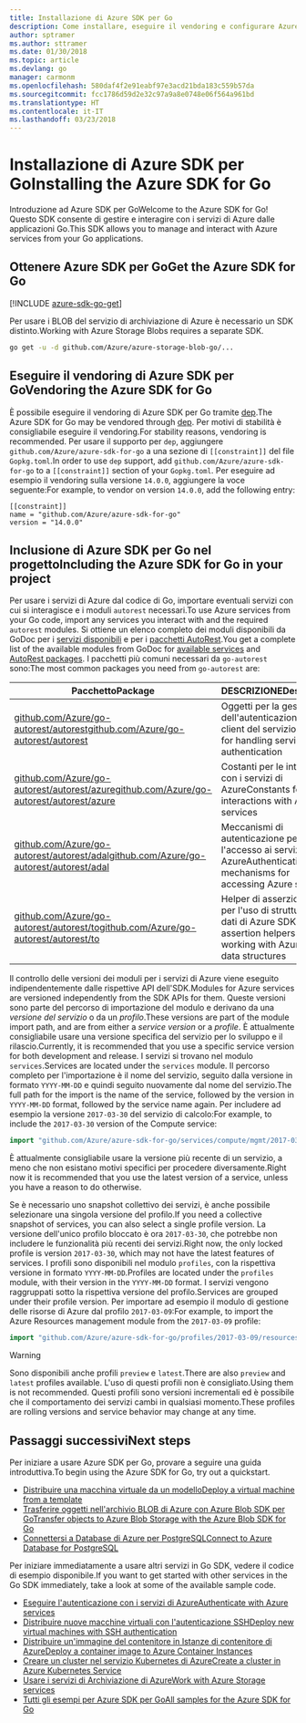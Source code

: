 ```yaml
---
title: Installazione di Azure SDK per Go
description: Come installare, eseguire il vendoring e configurare Azure SDK per Go.
author: sptramer
ms.author: sttramer
ms.date: 01/30/2018
ms.topic: article
ms.devlang: go
manager: carmonm
ms.openlocfilehash: 580daf4f2e91eabf97e3acd21bda183c559b57da
ms.sourcegitcommit: fcc1786d59d2e32c97a9a8e0748e06f564a961bd
ms.translationtype: HT
ms.contentlocale: it-IT
ms.lasthandoff: 03/23/2018
---
```

# <a name="installing-the-azure-sdk-for-go"></a><span data-ttu-id="cd83e-103">Installazione di Azure SDK per Go</span><span class="sxs-lookup"><span data-stu-id="cd83e-103">Installing the Azure SDK for Go</span></span>

<span data-ttu-id="cd83e-104">Introduzione ad Azure SDK per Go</span><span class="sxs-lookup"><span data-stu-id="cd83e-104">Welcome to the Azure SDK for Go!</span></span> <span data-ttu-id="cd83e-105">Questo SDK consente di gestire e interagire con i servizi di Azure dalle applicazioni Go.</span><span class="sxs-lookup"><span data-stu-id="cd83e-105">This SDK allows you to manage and interact with Azure services from your Go applications.</span></span>

## <a name="get-the-azure-sdk-for-go"></a><span data-ttu-id="cd83e-106">Ottenere Azure SDK per Go</span><span class="sxs-lookup"><span data-stu-id="cd83e-106">Get the Azure SDK for Go</span></span>

[!INCLUDE [azure-sdk-go-get](includes/azure-sdk-go-get.md)]

<span data-ttu-id="cd83e-107">Per usare i BLOB del servizio di archiviazione di Azure è necessario un SDK distinto.</span><span class="sxs-lookup"><span data-stu-id="cd83e-107">Working with Azure Storage Blobs requires a separate SDK.</span></span>

```bash
go get -u -d github.com/Azure/azure-storage-blob-go/...
```

## <a name="vendoring-the-azure-sdk-for-go"></a><span data-ttu-id="cd83e-108">Eseguire il vendoring di Azure SDK per Go</span><span class="sxs-lookup"><span data-stu-id="cd83e-108">Vendoring the Azure SDK for Go</span></span>

<span data-ttu-id="cd83e-109">È possibile eseguire il vendoring di Azure SDK per Go tramite [dep](https://github.com/golang/dep).</span><span class="sxs-lookup"><span data-stu-id="cd83e-109">The Azure SDK for Go may be vendored through [dep](https://github.com/golang/dep).</span></span> <span data-ttu-id="cd83e-110">Per motivi di stabilità è consigliabile eseguire il vendoring.</span><span class="sxs-lookup"><span data-stu-id="cd83e-110">For stability reasons, vendoring is recommended.</span></span> <span data-ttu-id="cd83e-111">Per usare il supporto per `dep`, aggiungere `github.com/Azure/azure-sdk-for-go` a una sezione di `[[constraint]]` del file `Gopkg.toml`.</span><span class="sxs-lookup"><span data-stu-id="cd83e-111">In order to use `dep` support, add `github.com/Azure/azure-sdk-for-go` to a `[[constraint]]` section of your `Gopkg.toml`.</span></span> <span data-ttu-id="cd83e-112">Per eseguire ad esempio il vendoring sulla versione `14.0.0`, aggiungere la voce seguente:</span><span class="sxs-lookup"><span data-stu-id="cd83e-112">For example, to vendor on version `14.0.0`, add the following entry:</span></span>

```
[[constraint]]
name = "github.com/Azure/azure-sdk-for-go"
version = "14.0.0"
```

## <a name="including-the-azure-sdk-for-go-in-your-project"></a><span data-ttu-id="cd83e-113">Inclusione di Azure SDK per Go nel progetto</span><span class="sxs-lookup"><span data-stu-id="cd83e-113">Including the Azure SDK for Go in your project</span></span>

<span data-ttu-id="cd83e-114">Per usare i servizi di Azure dal codice di Go, importare eventuali servizi con cui si interagisce e i moduli `autorest` necessari.</span><span class="sxs-lookup"><span data-stu-id="cd83e-114">To use Azure services from your Go code, import any services you interact with and the required `autorest` modules.</span></span>
<span data-ttu-id="cd83e-115">Si ottiene un elenco completo dei moduli disponibili da GoDoc per i [servizi disponibili](https://godoc.org/github.com/Azure/azure-sdk-for-go) e per i [pacchetti AutoRest](https://godoc.org/github.com/Azure/go-autorest).</span><span class="sxs-lookup"><span data-stu-id="cd83e-115">You get a complete list of the available modules from GoDoc for [available services](https://godoc.org/github.com/Azure/azure-sdk-for-go) and [AutoRest packages](https://godoc.org/github.com/Azure/go-autorest).</span></span> <span data-ttu-id="cd83e-116">I pacchetti più comuni necessari da `go-autorest` sono:</span><span class="sxs-lookup"><span data-stu-id="cd83e-116">The most common packages you need from `go-autorest` are:</span></span>

| <span data-ttu-id="cd83e-117">Pacchetto</span><span class="sxs-lookup"><span data-stu-id="cd83e-117">Package</span></span> | <span data-ttu-id="cd83e-118">DESCRIZIONE</span><span class="sxs-lookup"><span data-stu-id="cd83e-118">Description</span></span> |
|---------|-------------|
| <span data-ttu-id="cd83e-119">[github.com/Azure/go-autorest/autorest][autorest]</span><span class="sxs-lookup"><span data-stu-id="cd83e-119">[github.com/Azure/go-autorest/autorest][autorest]</span></span> | <span data-ttu-id="cd83e-120">Oggetti per la gestione dell'autenticazione del client del servizio</span><span class="sxs-lookup"><span data-stu-id="cd83e-120">Objects for handling service client authentication</span></span> |
| <span data-ttu-id="cd83e-121">[github.com/Azure/go-autorest/autorest/azure][autorest/azure]</span><span class="sxs-lookup"><span data-stu-id="cd83e-121">[github.com/Azure/go-autorest/autorest/azure][autorest/azure]</span></span> | <span data-ttu-id="cd83e-122">Costanti per le interazioni con i servizi di Azure</span><span class="sxs-lookup"><span data-stu-id="cd83e-122">Constants for interactions with Azure services</span></span> |
| <span data-ttu-id="cd83e-123">[github.com/Azure/go-autorest/autorest/adal][autorest/adal]</span><span class="sxs-lookup"><span data-stu-id="cd83e-123">[github.com/Azure/go-autorest/autorest/adal][autorest/adal]</span></span> | <span data-ttu-id="cd83e-124">Meccanismi di autenticazione per l'accesso ai servizi di Azure</span><span class="sxs-lookup"><span data-stu-id="cd83e-124">Authentication mechanisms for accessing Azure services</span></span> |
| <span data-ttu-id="cd83e-125">[github.com/Azure/go-autorest/autorest/to][autorest/to]</span><span class="sxs-lookup"><span data-stu-id="cd83e-125">[github.com/Azure/go-autorest/autorest/to][autorest/to]</span></span> | <span data-ttu-id="cd83e-126">Helper di asserzione tipi per l'uso di strutture dei dati di Azure SDK</span><span class="sxs-lookup"><span data-stu-id="cd83e-126">Type assertion helpers for working with Azure SDK data structures</span></span> |

[autorest]: https://godoc.org/github.com/Azure/go-autorest/autorest
[autorest/azure]: https://godoc.org/github.com/Azure/go-autorest/autorest/azure
[autorest/adal]: https://godoc.org/github.com/Azure/go-autorest/autorest/adal
[autorest/to]: https://godoc.org/github.com/Azure/go-autorest/autorest/to

<span data-ttu-id="cd83e-127">Il controllo delle versioni dei moduli per i servizi di Azure viene eseguito indipendentemente dalle rispettive API dell'SDK.</span><span class="sxs-lookup"><span data-stu-id="cd83e-127">Modules for Azure services are versioned independently from the SDK APIs for them.</span></span> <span data-ttu-id="cd83e-128">Queste versioni sono parte del percorso di importazione del modulo e derivano da una _versione del servizio_ o da un _profilo_.</span><span class="sxs-lookup"><span data-stu-id="cd83e-128">These versions are part of the module import path, and are from either a _service version_ or a _profile_.</span></span> <span data-ttu-id="cd83e-129">È attualmente consigliabile usare una versione specifica del servizio per lo sviluppo e il rilascio.</span><span class="sxs-lookup"><span data-stu-id="cd83e-129">Currently, it is recommended that you use a specific service version for both development and release.</span></span> <span data-ttu-id="cd83e-130">I servizi si trovano nel modulo `services`.</span><span class="sxs-lookup"><span data-stu-id="cd83e-130">Services are located under the `services` module.</span></span> <span data-ttu-id="cd83e-131">Il percorso completo per l'importazione è il nome del servizio, seguito dalla versione in formato `YYYY-MM-DD` e quindi seguito nuovamente dal nome del servizio.</span><span class="sxs-lookup"><span data-stu-id="cd83e-131">The full path for the import is the name of the service, followed by the version in `YYYY-MM-DD` format, followed by the service name again.</span></span> <span data-ttu-id="cd83e-132">Per includere ad esempio la versione `2017-03-30` del servizio di calcolo:</span><span class="sxs-lookup"><span data-stu-id="cd83e-132">For example, to include the `2017-03-30` version of the Compute service:</span></span>

```go
import "github.com/Azure/azure-sdk-for-go/services/compute/mgmt/2017-03-30/compute"
```

<span data-ttu-id="cd83e-133">È attualmente consigliabile usare la versione più recente di un servizio, a meno che non esistano motivi specifici per procedere diversamente.</span><span class="sxs-lookup"><span data-stu-id="cd83e-133">Right now it is recommended that you use the latest version of a service, unless you have a reason to do otherwise.</span></span>

<span data-ttu-id="cd83e-134">Se è necessario uno snapshot collettivo dei servizi, è anche possibile selezionare una singola versione del profilo.</span><span class="sxs-lookup"><span data-stu-id="cd83e-134">If you need a collective snapshot of services, you can also select a single profile version.</span></span> <span data-ttu-id="cd83e-135">La versione dell'unico profilo bloccato è ora `2017-03-30`, che potrebbe non includere le funzionalità più recenti dei servizi.</span><span class="sxs-lookup"><span data-stu-id="cd83e-135">Right now, the only locked profile is version `2017-03-30`, which may not have the latest features of services.</span></span> <span data-ttu-id="cd83e-136">I profili sono disponibili nel modulo `profiles`, con la rispettiva versione in formato `YYYY-MM-DD`.</span><span class="sxs-lookup"><span data-stu-id="cd83e-136">Profiles are located under the `profiles` module, with their version in the `YYYY-MM-DD` format.</span></span> <span data-ttu-id="cd83e-137">I servizi vengono raggruppati sotto la rispettiva versione del profilo.</span><span class="sxs-lookup"><span data-stu-id="cd83e-137">Services are grouped under their profile version.</span></span> <span data-ttu-id="cd83e-138">Per importare ad esempio il modulo di gestione delle risorse di Azure dal profilo `2017-03-09`:</span><span class="sxs-lookup"><span data-stu-id="cd83e-138">For example, to import the Azure Resources management module from the `2017-03-09` profile:</span></span>

```go
import "github.com/Azure/azure-sdk-for-go/profiles/2017-03-09/resources/mgmt/resources"
```

> [!WARNING]
> <span data-ttu-id="cd83e-139">Sono disponibili anche profili `preview` e `latest`.</span><span class="sxs-lookup"><span data-stu-id="cd83e-139">There are also `preview` and `latest` profiles available.</span></span> <span data-ttu-id="cd83e-140">L'uso di questi profili non è consigliato.</span><span class="sxs-lookup"><span data-stu-id="cd83e-140">Using them is not recommended.</span></span> <span data-ttu-id="cd83e-141">Questi profili sono versioni incrementali ed è possibile che il comportamento dei servizi cambi in qualsiasi momento.</span><span class="sxs-lookup"><span data-stu-id="cd83e-141">These profiles are rolling versions and service behavior may change at any time.</span></span>

## <a name="next-steps"></a><span data-ttu-id="cd83e-142">Passaggi successivi</span><span class="sxs-lookup"><span data-stu-id="cd83e-142">Next steps</span></span>

<span data-ttu-id="cd83e-143">Per iniziare a usare Azure SDK per Go, provare a seguire una guida introduttiva.</span><span class="sxs-lookup"><span data-stu-id="cd83e-143">To begin using the Azure SDK for Go, try out a quickstart.</span></span>

* [<span data-ttu-id="cd83e-144">Distribuire una macchina virtuale da un modello</span><span class="sxs-lookup"><span data-stu-id="cd83e-144">Deploy a virtual machine from a template</span></span>](azure-sdk-go-qs-vm.md)
* [<span data-ttu-id="cd83e-145">Trasferire oggetti nell'archivio BLOB di Azure con Azure Blob SDK per Go</span><span class="sxs-lookup"><span data-stu-id="cd83e-145">Transfer objects to Azure Blob Storage with the Azure Blob SDK for Go</span></span>](/azure/storage/blobs/storage-quickstart-blobs-go?toc=%2fgo%2fazure%2ftoc.json)
* [<span data-ttu-id="cd83e-146">Connettersi a Database di Azure per PostgreSQL</span><span class="sxs-lookup"><span data-stu-id="cd83e-146">Connect to Azure Database for PostgreSQL</span></span>](/azure/postgresql/connect-go?toc=%2fgo%2fazure%2ftoc.json)

<span data-ttu-id="cd83e-147">Per iniziare immediatamente a usare altri servizi in Go SDK, vedere il codice di esempio disponibile.</span><span class="sxs-lookup"><span data-stu-id="cd83e-147">If you want to get started with other services in the Go SDK immediately, take a look at some of the available sample code.</span></span>

* [<span data-ttu-id="cd83e-148">Eseguire l'autenticazione con i servizi di Azure</span><span class="sxs-lookup"><span data-stu-id="cd83e-148">Authenticate with Azure services</span></span>](https://github.com/Azure-Samples/azure-sdk-for-go-samples/tree/master/iam)
* [<span data-ttu-id="cd83e-149">Distribuire nuove macchine virtuali con l'autenticazione SSH</span><span class="sxs-lookup"><span data-stu-id="cd83e-149">Deploy new virtual machines with SSH authentication</span></span>](https://github.com/Azure-Samples/azure-sdk-for-go-samples/tree/master/compute)
* [<span data-ttu-id="cd83e-150">Distribuire un'immagine del contenitore in Istanze di contenitore di Azure</span><span class="sxs-lookup"><span data-stu-id="cd83e-150">Deploy a container image to Azure Container Instances</span></span>](https://github.com/Azure-Samples/azure-sdk-for-go-samples/tree/master/containerinstance)
* [<span data-ttu-id="cd83e-151">Creare un cluster nel servizio Kubernetes di Azure</span><span class="sxs-lookup"><span data-stu-id="cd83e-151">Create a cluster in Azure Kubernetes Service</span></span>](https://github.com/Azure-Samples/azure-sdk-for-go-samples/tree/master/containerservice)
* [<span data-ttu-id="cd83e-152">Usare i servizi di Archiviazione di Azure</span><span class="sxs-lookup"><span data-stu-id="cd83e-152">Work with Azure Storage services</span></span>](https://github.com/Azure-Samples/azure-sdk-for-go-samples/tree/master/storage)
* [<span data-ttu-id="cd83e-153">Tutti gli esempi per Azure SDK per Go</span><span class="sxs-lookup"><span data-stu-id="cd83e-153">All samples for the Azure SDK for Go</span></span>](https://github.com/azure-samples/azure-sdk-for-go-samples)
